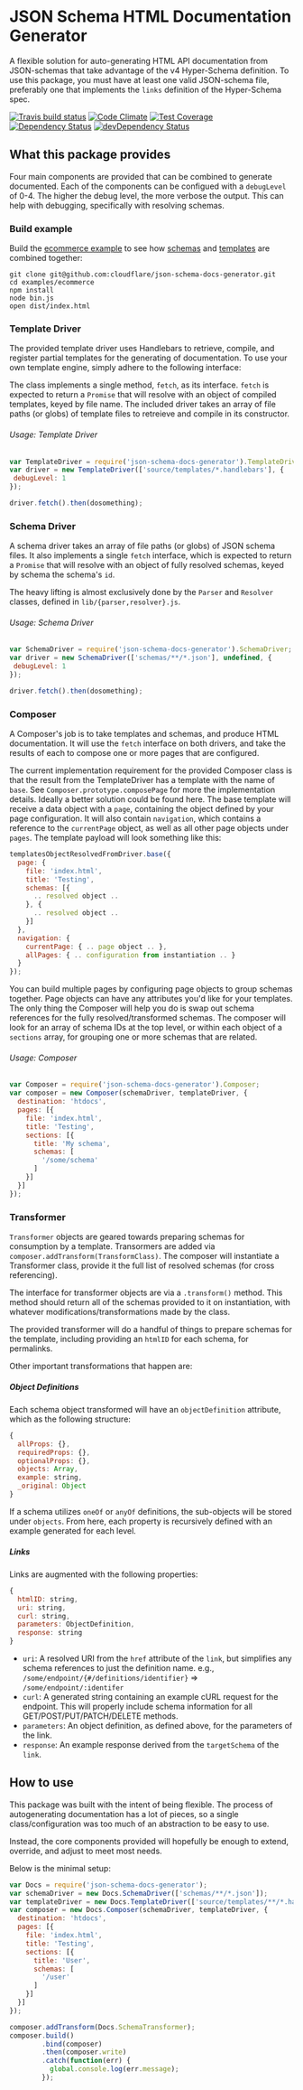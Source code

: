 JSON Schema HTML Documentation Generator
=========================================
A flexible solution for auto-generating HTML API documentation from JSON-schemas that take advantage of the v4 Hyper-Schema definition. To use this package, you must have at least one valid JSON-schema file, preferably one that implements the `links` definition of the Hyper-Schema spec.

[![Travis build status](http://img.shields.io/travis/cloudflare/json-schema-docs-generator.svg?style=flat)](https://travis-ci.org/cloudflare/json-schema-docs-generator)
[![Code Climate](https://codeclimate.com/github/cloudflare/json-schema-docs-generator/badges/gpa.svg)](https://codeclimate.com/github/cloudflare/json-schema-docs-generator)
[![Test Coverage](https://codeclimate.com/github/cloudflare/json-schema-docs-generator/badges/coverage.svg)](https://codeclimate.com/github/cloudflare/json-schema-docs-generator.)
[![Dependency Status](https://david-dm.org/cloudflare/json-schema-docs-generator.svg)](https://david-dm.org/cloudflare/json-schema-docs-generator)
[![devDependency Status](https://david-dm.org/cloudflare/json-schema-docs-generator/dev-status.svg)](https://david-dm.org/cloudflare/json-schema-docs-generator#info=devDependencies)

## What this package provides ##
Four main components are provided that can be combined to generate documented. Each of the components can be configued with a `debugLevel` of 0-4. The higher the debug level, the more verbose the output. This can help with debugging, specifically with resolving schemas.

### Build example

Build the [ecommerce example](https://github.com/cloudflare/json-schema-docs-generator/tree/master/examples/ecommerce) to see how [schemas](https://github.com/cloudflare/json-schema-docs-generator/tree/master/examples/ecommerce/schemas) and [templates](https://github.com/cloudflare/json-schema-docs-generator/tree/master/examples/ecommerce/templates) are combined together:

```
git clone git@github.com:cloudflare/json-schema-docs-generator.git
cd examples/ecommerce
npm install
node bin.js
open dist/index.html
```

### Template Driver
The provided template driver uses Handlebars to retrieve, compile, and register partial templates for the generating of documentation. To use your own template engine, simply adhere to the following interface:

The class implements a single method, `fetch`, as its interface. `fetch` is expected to return a `Promise` that will resolve with an object of compiled templates, keyed by file name. The included driver takes an array of file paths (or globs) of template files to retreieve and compile in its constructor.

###### Usage: Template Driver
```javascript
var TemplateDriver = require('json-schema-docs-generator').TemplateDriver;
var driver = new TemplateDriver(['source/templates/*.handlebars'], {
 debugLevel: 1
});

driver.fetch().then(dosomething);
```

### Schema Driver
A schema driver takes an array of file paths (or globs) of JSON schema files. It also implements a single `fetch` interface, which is expected to return a `Promise` that will resolve with an object of fully resolved schemas, keyed by schema the schema's `id`.

The heavy lifting is almost exclusively done by the `Parser` and `Resolver` classes, defined in `lib/{parser,resolver}.js`.

###### Usage: Schema Driver
```javascript
var SchemaDriver = require('json-schema-docs-generator').SchemaDriver;
var driver = new SchemaDriver(['schemas/**/*.json'], undefined, {
 debugLevel: 1
});

driver.fetch().then(dosomething);
```

### Composer
A Composer's job is to take templates and schemas, and produce HTML documentation. It will use the `fetch` interface on both drivers, and take the results of each to compose one or more pages that are configured.

The current implementation requirement for the provided Composer class is that the result from the TemplateDriver has a template with the name of `base`. See `Composer.prototype.composePage` for more the implementation details. Ideally a better solution could be found here. The base template will receive a data object with a `page`, containing the object defined by your page configuration. It will also contain `navigation`, which contains a reference to the `currentPage` object, as well as all other page objects under `pages`. The template payload will look something like this:

```javascript
templatesObjectResolvedFromDriver.base({
  page: {
    file: 'index.html',
    title: 'Testing',
    schemas: [{
      .. resolved object ..
    }, {
      .. resolved object ..
    }]
  },
  navigation: {
    currentPage: { .. page object .. },
    allPages: { .. configuration from instantiation .. }
  }
});
```

You can build multiple pages by configuring page objects to group schemas together. Page objects can have any attributes you'd like for your templates. The only thing the Composer will help you do is swap out schema references for the fully resolved/transformed schemas. The composer will look for an array of schema IDs at the top level, or within each object of a `sections` array, for grouping one or more schemas that are related.

###### Usage: Composer
```javascript
var Composer = require('json-schema-docs-generator').Composer;
var composer = new Composer(schemaDriver, templateDriver, {
  destination: 'htdocs',
  pages: [{
    file: 'index.html',
    title: 'Testing',
    sections: [{
      title: 'My schema',
      schemas: [
        '/some/schema'
      ]
    }]
  }]
});
```

### Transformer
`Transformer` objects are geared towards preparing schemas for consumption by a template. Transormers are added via `composer.addTransform(TransformClass)`. The composer will instantiate a Transformer class, provide it the full list of resolved schemas (for cross referencing).

The interface for transformer objects are via a `.transform()` method.  This method should return all of the schemas provided to it on instantiation, with whatever modifications/transformations made by the class.

The provided transformer will do a handful of things to prepare schemas for the template, including providing an `htmlID` for each schema, for permalinks.

Other important transformations that happen are:

##### Object Definitions
Each schema object transformed will have an `objectDefinition` attribute, which as the following structure:

```javascript
{
  allProps: {},
  requiredProps: {},
  optionalProps: {},
  objects: Array,
  example: string,
  _original: Object
}
```

If a schema utilizes `oneOf` or `anyOf` definitions, the sub-objects will be stored under `objects`. From here, each property is recursively defined with an example generated for each level.

##### Links
Links are augmented with the following properties:

```javascript
{
  htmlID: string,
  uri: string,
  curl: string,
  parameters: ObjectDefinition,
  response: string
}
```

- `uri`: A resolved URI from the `href` attribute of the `link`, but simplifies any schema references to just the definition name. e.g., `/some/endpoint/{#/definitions/identifier}` => `/some/endpoint/:identifer`
- `curl`: A generated string containing an example cURL request for the endpoint. This will properly include schema information for all GET/POST/PUT/PATCH/DELETE methods.
- `parameters`: An object definition, as defined above, for the parameters of the link.
- `response`: An example response derived from the `targetSchema` of the `link`.


## How to use ##
This package was built with the intent of being flexible. The process of autogenerating documentation has a lot of pieces, so a single class/configuration was too much of an abstraction to be easy to use.

Instead, the core components provided will hopefully be enough to extend, override, and adjust to meet most needs.

Below is the minimal setup:

```javascript
var Docs = require('json-schema-docs-generator');
var schemaDriver = new Docs.SchemaDriver(['schemas/**/*.json']);
var templateDriver = new Docs.TemplateDriver(['source/templates/**/*.handlebars']);
var composer = new Docs.Composer(schemaDriver, templateDriver, {
  destination: 'htdocs',
  pages: [{
    file: 'index.html',
    title: 'Testing',
    sections: [{
      title: 'User',
      schemas: [
        '/user'
      ]
    }]
  }]
});

composer.addTransform(Docs.SchemaTransformer);
composer.build()
        .bind(composer)
        .then(composer.write)
        .catch(function(err) {
          global.console.log(err.message);
        });
```
